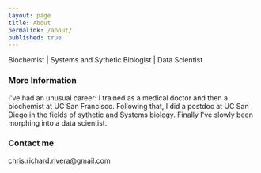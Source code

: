 ```yaml
---
layout: page
title: About
permalink: /about/
published: true
---
```



Biochemist | Systems and Sythetic Biologist | Data Scientist

### More Information
I've had an unusual career: I trained as a medical doctor and then a biochemist at UC San Francisco. Following that, I did a postdoc at UC San Diego in the fields of sythetic and Systems biology. Finally I've slowly been morphing into a data scientist. 

### Contact me

[chris.richard.rivera@gmail.com](mailto:chris.richard.rivera@gmail.com)
